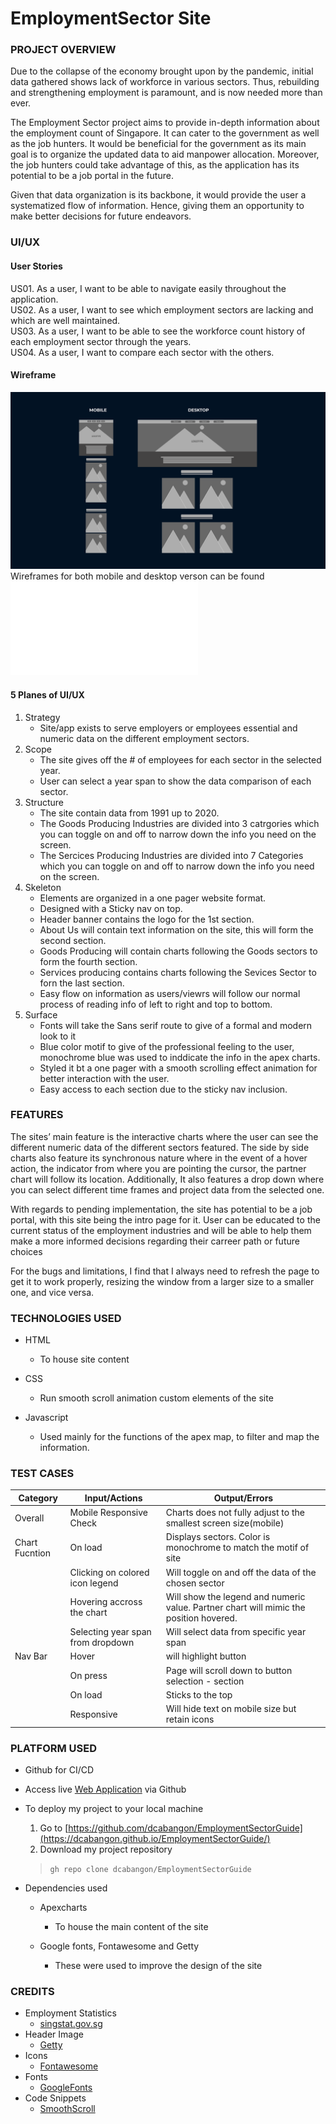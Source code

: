 # EmploymentSector Site

### PROJECT OVERVIEW

Due to the collapse of the economy brought upon by the pandemic, initial data gathered shows lack of workforce in various sectors. Thus, rebuilding and strengthening employment is paramount, and is now needed more than ever. 

The Employment Sector project aims to provide in-depth information about the employment count of Singapore. It can cater to the government as well as the job hunters. It would be beneficial for the government as its main goal is to organize the updated data to aid manpower allocation. Moreover, the job hunters could take advantage of this, as the application has its potential to be a job portal in the future. 

Given that data organization is its backbone, it would provide the user a systematized flow of information. Hence, giving them an opportunity to make better decisions for future endeavors.


### UI/UX

#### User Stories

US01. As a user, I want to be able to navigate easily throughout the application.<br>
US02. As a user, I want to see which employment sectors are lacking and which are well maintained.<br>
US03. As a user, I want to be able to see the workforce count history of each employment sector  through the years. <br>
US04. As a user, I want to compare each sector with the others.

#### Wireframe

![Responsive Wireframe!](files/Wireframe-Mock.png "Wireframe")
Wireframes for both mobile and desktop verson can be found ![HERE](files/Wireframe.pdf)

#### 5 Planes of UI/UX

1. Strategy
    - Site/app exists to serve employers or employees essential and numeric data on the different employment sectors.  
2. Scope
    - The site gives off the # of employees for each sector in the selected year.
    - User can select a year span to show the data comparison of each sector.
3. Structure
    - The site contain data from 1991 up to 2020.
    - The Goods Producing Industries are divided into 3 catrgories which you can toggle on and off to narrow down the info you need on the screen.
    - The Sercices Producing Industries are divided into 7 Categories which you can toggle on and off to narrow down the info you need on the screen.
4. Skeleton
    - Elements are organized in a one pager website format.
    - Designed with a Sticky nav on top.
    - Header banner contains the logo for the 1st section.
    - About Us will contain text information on the site, this will form the second section.
    - Goods Producing will contain charts following the Goods sectors to form the fourth section.
    - Services producing contains charts following the Sevices Sector to forn the last section.
    - Easy flow on information as users/viewrs will follow our normal process of reading info of left to right and top to bottom.
5. Surface
    - Fonts will take the Sans serif route to give of a formal and modern look to it
    - Blue color motif to give of the professional feeling to the user, monochrome blue was used to inddicate the info in the apex charts.
    - Styled it bt a one pager with a smooth scrolling effect animation for better interaction with the user.
    - Easy access to each section due to the sticky nav inclusion.


### FEATURES

 The sites’ main feature is the interactive charts where the user can see the different numeric data of the different sectors featured.
 The side by side charts also feature its synchronous nature where in the event of a hover action, the indicator from where you are pointing the cursor, the partner chart will follow its location.
 Additionally, It also features a drop down where you can select different time frames and project data from the selected one.

 With regards to pending implementation, the site has potential to be a job portal, with this site being the intro page for it. User can be educated to the current status of the employment industries and will be able to help them make a more informed decisions regarding their carreer path or future choices

 For the bugs and limitations, I find that I always need to refresh the page to get it to work properly, resizing the window from a larger size to a smaller one, and vice versa.



### TECHNOLOGIES USED

* HTML
   * To house site content

* CSS
   * Run smooth scroll animation custom elements of the site

* Javascript
   * Used mainly for the functions of the apex map, to filter and map the information.


### TEST CASES

|Category |Input/Actions | Output/Errors |
|---------|-----------------------------|---------------------|
|Overall | Mobile Responsive Check| Charts does not fully adjust to the smallest screen size(mobile) |
|Chart Fucntion| On load | Displays sectors. Color is monochrome to match the motif of site|
| | Clicking on colored icon legend | Will toggle on and off the data of the chosen sector|
| | Hovering accross the chart| Will show the legend and numeric value. Partner chart will mimic the position hovered. |
| | Selecting year span from dropdown | Will select data from specific year span |
|Nav Bar| Hover | will highlight button |
| | On press | Page will scroll down to button selection - section |
| | On load | Sticks to the top |
| | Responsive | Will hide text on mobile size but retain icons |


### PLATFORM USED

* Github for CI/CD
* Access live [Web Application](https://github.com/dcabangon/EmploymentSectorGuide) via Github
* To deploy my project to your local machine
   1. Go to [https://github.com/dcabangon/EmploymentSectorGuide](https://dcabangon.github.io/EmploymentSectorGuide/)
   2. Download my project repository
     > `gh repo clone dcabangon/EmploymentSectorGuide`

* Dependencies used
   * Apexcharts
      * To house the main content of the site

   * Google fonts, Fontawesome and Getty
      * These were used to improve the design of the site


### CREDITS
* Employment Statistics
   * [singstat.gov.sg](https://www.tablebuilder.singstat.gov.sg/publicfacing/createDataTable.action?refId=15659)
* Header Image 
   * [Getty](www.gettyimages.com)
* Icons
   * [Fontawesome](https://fontawesome.com)
* Fonts
   * [GoogleFonts](https://fonts.google.com)
* Code Snippets
   * [SmoothScroll](https://www.w3schools.com/howto/howto_css_smooth_scroll.asp)
